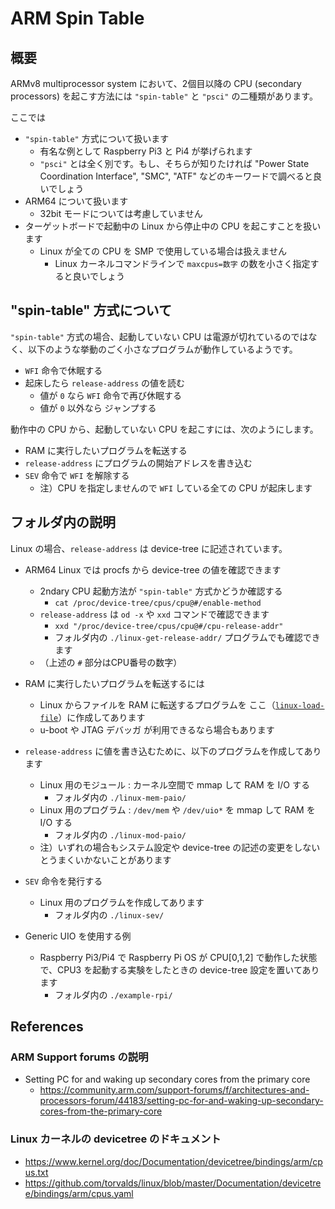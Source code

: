 ﻿# ARM Spin Table

## 概要

ARMv8 multiprocessor system において、2個目以降の CPU (secondary processors) を起こす方法には `"spin-table"` と `"psci"` の二種類があります。

ここでは

- `"spin-table"` 方式について扱います
  - 有名な例として Raspberry Pi3 と Pi4 が挙げられます
  - `"psci"` とは全く別です。もし、そちらが知りたければ "Power State Coordination Interface", "SMC", "ATF" などのキーワードで調べると良いでしょう
- ARM64 について扱います
  - 32bit モードについては考慮していません
- ターゲットボードで起動中の Linux から停止中の CPU を起こすことを扱います
  - Linux が全ての CPU を SMP で使用している場合は扱えません
    - Linux カーネルコマンドラインで `maxcpus=数字` の数を小さく指定すると良いでしょう

## "spin-table" 方式について

`"spin-table"` 方式の場合、起動していない CPU は電源が切れているのではなく、以下のような挙動のごく小さなプログラムが動作しているようです。

- `WFI` 命令で休眠する
- 起床したら `release-address` の値を読む
  - 値が `0` なら `WFI` 命令で再び休眠する
  - 値が `0` 以外なら ジャンプする

動作中の CPU から、起動していない CPU を起こすには、次のようにします。

- RAM に実行したいプログラムを転送する
- `release-address` にプログラムの開始アドレスを書き込む
- `SEV` 命令で `WFI` を解除する
  - 注）CPU を指定しませんので `WFI` している全ての CPU が起床します

## フォルダ内の説明

Linux の場合、`release-address` は device-tree に記述されています。

- ARM64 Linux では procfs から device-tree の値を確認できます
  - 2ndary CPU 起動方法が `"spin-table"` 方式かどうか確認する
    - `cat /proc/device-tree/cpus/cpu@#/enable-method`
  - `release-address` は `od -x` や `xxd` コマンドで確認できます
    - `xxd "/proc/device-tree/cpus/cpu@#/cpu-release-addr"`
    - フォルダ内の `./linux-get-release-addr/` プログラムでも確認できます
  - （上述の `#` 部分はCPU番号の数字）

- RAM に実行したいプログラムを転送するには
  - Linux からファイルを RAM に転送するプログラムを ここ（[`linux-load-file`](https://github.com/shigehiro-fukase/linux-load-file)）に作成してあります
  - u-boot や JTAG デバッガ が利用できるなら場合もあります

- `release-address` に値を書き込むために、以下のプログラムを作成してあります
  - Linux 用のモジュール : カーネル空間で mmap して RAM を I/O する 
    - フォルダ内の `./linux-mem-paio/`
  - Linux 用のプログラム : `/dev/mem` や `/dev/uio*` を mmap して RAM を I/O する
    - フォルダ内の `./linux-mod-paio/`
  - 注）いずれの場合もシステム設定や device-tree の記述の変更をしないとうまくいかないことがあります

- `SEV` 命令を発行する
  - Linux 用のプログラムを作成してあります
    - フォルダ内の `./linux-sev/`

- Generic UIO を使用する例
  - Raspberry Pi3/Pi4 で Raspberry Pi OS が CPU[0,1,2] で動作した状態で、CPU3 を起動する実験をしたときの device-tree 設定を置いてあります
    - フォルダ内の `./example-rpi/`


## References

### ARM Support forums の説明
- Setting PC for and waking up secondary cores from the primary core
  - https://community.arm.com/support-forums/f/architectures-and-processors-forum/44183/setting-pc-for-and-waking-up-secondary-cores-from-the-primary-core

### Linux カーネルの devicetree のドキュメント

- https://www.kernel.org/doc/Documentation/devicetree/bindings/arm/cpus.txt
- https://github.com/torvalds/linux/blob/master/Documentation/devicetree/bindings/arm/cpus.yaml

